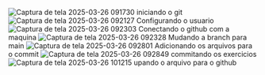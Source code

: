 ![Captura de tela 2025-03-26 091730](https://github.com/user-attachments/assets/c4695015-984d-425a-9d38-45b7b21f2b74)
iniciando o git
![Captura de tela 2025-03-26 092127](https://github.com/user-attachments/assets/03ff0e88-6b76-4156-9a99-f3e2f49fb825)
Configurando o usuario
![Captura de tela 2025-03-26 092303](https://github.com/user-attachments/assets/c18a3ace-d095-475e-85e0-d057d000dd8c)
Conectando o github com a maquina
![Captura de tela 2025-03-26 092328](https://github.com/user-attachments/assets/8247d672-679d-4abc-aa2d-d3068364719f)
Mudando a branch para main
![Captura de tela 2025-03-26 092801](https://github.com/user-attachments/assets/f49bc32a-197e-4695-af77-cec894bb5f7b)
Adicionando os arquivos para o commit
![Captura de tela 2025-03-26 092849](https://github.com/user-attachments/assets/a10a2661-00ea-4903-a54b-0d328263fc7e)
commitando os exercicios
![Captura de tela 2025-03-26 101215](https://github.com/user-attachments/assets/a72f0656-b9da-4a01-8cc2-5f320d7bf944)
upando o arquivo para o github
